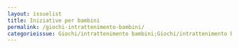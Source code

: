 ```yaml
---
layout: issuelist
title: Iniziative per bambini
permalink: /giochi-intrattenimento-bambini/
categorieissue: Giochi/intrattenimento bambini;Giochi/intrattenimento bambini
---
```

